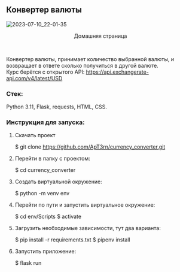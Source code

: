 ## Конвертер валюты

![2023-07-10_22-01-35](https://github.com/ApT3rn/currency_converter_flask/assets/96689510/20e0d502-63c1-4580-a898-14c6dc81a704)
<p align=center>Домашняя страница</p>
<br>

Конвертер валюты, принимает количество выбранной валюты, 
и возвращает в ответе сколько получиться в другой валюте.<br>
Курс берётся с открытого API: https://api.exchangerate-api.com/v4/latest/USD

### Стек:

Python 3.11, Flask, requests, HTML, CSS.

### Инструкция для запуска:
1. Скачать проект
   
   $ git clone https://github.com/ApT3rn/currency_converter.git
   
2. Перейти в папку с проектом:
   
   $ cd currency_converter
   
4. Создать виртуальной окружение:
   
   $ python -m venv env
   
5. Перейти по пути и запустить виртуальное окружение:
   
     $ cd env/Scripts
   $ activate

6. Загрузить необходимые зависимости, тут два варианта:
    
   $ pip install -r requirements.txt
   $ pipenv install
   
7. Запустить приложение:
    
   $ flask run
